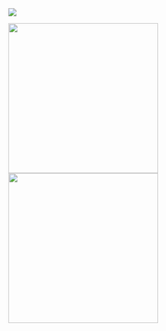 <img src="https://capsule-render.vercel.app/api?type=Transparent&color=auto&height=300&section=header&text=JuJinSeong%20render&fontSize=90" />

<img src="https://little.kylerconway.com/images/golang-what.gif" width="300"><img src="https://intro.rustbridge.com/img/ferris.gif" align="center" width="300">

